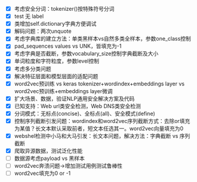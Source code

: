 - [x] 考虑安全分词：tokenizer()按特殊符号分词
- [x] test 无 label
- [x] 类增加self.dictionary字典方便调试
- [x] 解码问题：两次unquote
- [x] 考虑字典库的建立方法：单类黑样本vs自然多类全样本，参数one_class控制
- [x] pad_sequences values vs UNK，皆填充为-1
- [x] 考虑字典是否截断，参数vocabulary_size控制字典截断及大小
- [x] 单词粒度和字符粒度，参数level控制
- [x] 考虑多分类问题
- [x] 解决特征层面和模型层面的适配问题
- [x] word2vec预训练 vs keras tokenizer+wordindex+embeddings layer vs word2vec预训练+embeddings layer微调
- [x] 扩大场景、数据，验证NLP通用安全解决方案及代码
- [x] 已知支持：Web url类安全检测，Web DNS类安全检测
- [x] 分词模式：无标点(concise)、全标点(all)、安全模式(define)
- [x] 控制序列截断引发问题：wordindex和word2vec序列截断方式：去除or填充为某值？长文本默认采取前者，短文本任选其一。word2vec向量填充为0
- [x] webshel检测中小马和大马引发：长文本问题，解决方法：字典截断 vs 序列截断
- [x] 爬取异源数据，测试泛化性能
- [ ] 数据源考虑payload vs 黑样本
- [ ] word2vec奔溃问题->增加测试用例测试鲁棒性
- [ ] word2vec填充为0 or -1

